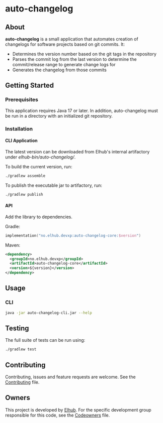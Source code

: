 # auto-changelog

## About

**auto-changelog** is a small application that automates creation of changelogs for software projects based on git commits. It:

* Determines the version number based on the git tags in the repository
* Parses the commit log from the last version to determine the commit/release range to generate change logs for
* Generates the changelog from those commits

## Getting Started

### Prerequisites

This application requires Java 17 or later. In addition, auto-changelog must be run in a directory with an initialized git repository.

### Installation

#### CLI Application

The latest version can be downloaded from Elhub's internal artifactory under _elhub-bin/auto-changelog/_.

To build the current version, run:

```sh
./gradlew assemble
```

To publish the executable jar to artifactory, run:

```sh
./gradlew publish
```

#### API

Add the library to dependencies.

Gradle:
```kotlin
implementation("no.elhub.devxp:auto-changelog-core:$version")
```

Maven:
```xml
<dependency>
  <groupId>no.elhub.devxp</groupId>
  <artifactId>auto-changelog-core</artifactId>
  <version>${version}</version>
</dependency>
```

## Usage

### CLI

```sh
java -jar auto-changelog-cli.jar --help
```

## Testing

The full suite of tests can be run using:

```sh
./gradlew test
```

## Contributing

Contributing, issues and feature requests are welcome. See the [Contributing](https://github.com/elhub/devx-auto-changelog/blob/main/.github/CONTRIBUTING) file.

## Owners

This project is developed by [Elhub](https://www.elhub.no). For the specific development group responsible for this
code, see the [Codeowners](https://github.com/elhub/devxp-auto-changelog/blob/main/.github/CODEOWNERS) file.
